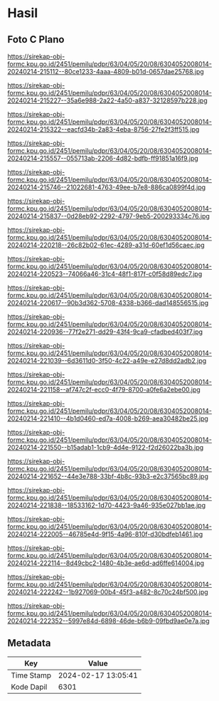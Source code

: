 # Hasil

## Foto C Plano

https://sirekap-obj-formc.kpu.go.id/2451/pemilu/pdpr/63/04/05/20/08/6304052008014-20240214-215112--80ce1233-4aaa-4809-b01d-0657dae25768.jpg

https://sirekap-obj-formc.kpu.go.id/2451/pemilu/pdpr/63/04/05/20/08/6304052008014-20240214-215227--35a6e988-2a22-4a50-a837-32128597b228.jpg

https://sirekap-obj-formc.kpu.go.id/2451/pemilu/pdpr/63/04/05/20/08/6304052008014-20240214-215322--eacfd34b-2a83-4eba-8756-27fe2f3ff515.jpg

https://sirekap-obj-formc.kpu.go.id/2451/pemilu/pdpr/63/04/05/20/08/6304052008014-20240214-215557--055713ab-2206-4d82-bdfb-ff91851a16f9.jpg

https://sirekap-obj-formc.kpu.go.id/2451/pemilu/pdpr/63/04/05/20/08/6304052008014-20240214-215746--21022681-4763-49ee-b7e8-886ca0899f4d.jpg

https://sirekap-obj-formc.kpu.go.id/2451/pemilu/pdpr/63/04/05/20/08/6304052008014-20240214-215837--0d28eb92-2292-4797-9eb5-200293334c76.jpg

https://sirekap-obj-formc.kpu.go.id/2451/pemilu/pdpr/63/04/05/20/08/6304052008014-20240214-220218--26c82b02-61ec-4289-a31d-60ef1d56caec.jpg

https://sirekap-obj-formc.kpu.go.id/2451/pemilu/pdpr/63/04/05/20/08/6304052008014-20240214-220523--74066a46-31c4-48f1-817f-c0f58d89edc7.jpg

https://sirekap-obj-formc.kpu.go.id/2451/pemilu/pdpr/63/04/05/20/08/6304052008014-20240214-220617--90b3d362-5708-4338-b366-dad148556515.jpg

https://sirekap-obj-formc.kpu.go.id/2451/pemilu/pdpr/63/04/05/20/08/6304052008014-20240214-220936--77f2e271-dd29-43f4-9ca9-cfadbed403f7.jpg

https://sirekap-obj-formc.kpu.go.id/2451/pemilu/pdpr/63/04/05/20/08/6304052008014-20240214-221039--6d3611d0-3f50-4c22-a49e-e27d8dd2adb2.jpg

https://sirekap-obj-formc.kpu.go.id/2451/pemilu/pdpr/63/04/05/20/08/6304052008014-20240214-221158--af747c2f-ecc0-4f79-8700-a0fe6a2ebe00.jpg

https://sirekap-obj-formc.kpu.go.id/2451/pemilu/pdpr/63/04/05/20/08/6304052008014-20240214-221410--4b1d0460-ed7a-4008-b269-aea30482be25.jpg

https://sirekap-obj-formc.kpu.go.id/2451/pemilu/pdpr/63/04/05/20/08/6304052008014-20240214-221550--b15adab1-1cb9-4d4e-9122-f2d26022ba3b.jpg

https://sirekap-obj-formc.kpu.go.id/2451/pemilu/pdpr/63/04/05/20/08/6304052008014-20240214-221652--44e3e788-33bf-4b8c-93b3-e2c37565bc89.jpg

https://sirekap-obj-formc.kpu.go.id/2451/pemilu/pdpr/63/04/05/20/08/6304052008014-20240214-221838--18533162-1d70-4423-9a46-935e027bb1ae.jpg

https://sirekap-obj-formc.kpu.go.id/2451/pemilu/pdpr/63/04/05/20/08/6304052008014-20240214-222005--46785e4d-9f15-4a96-810f-d30bdfeb1461.jpg

https://sirekap-obj-formc.kpu.go.id/2451/pemilu/pdpr/63/04/05/20/08/6304052008014-20240214-222114--8d49cbc2-1480-4b3e-ae6d-ad6ffe614004.jpg

https://sirekap-obj-formc.kpu.go.id/2451/pemilu/pdpr/63/04/05/20/08/6304052008014-20240214-222242--1b927069-00b4-45f3-a482-8c70c24bf500.jpg

https://sirekap-obj-formc.kpu.go.id/2451/pemilu/pdpr/63/04/05/20/08/6304052008014-20240214-222352--5997e84d-6898-46de-b6b9-09fbd9ae0e7a.jpg


## Metadata

| Key        | Value               |
| ---------- | ------------------- |
| Time Stamp | 2024-02-17 13:05:41 |
| Kode Dapil | 6301                |



